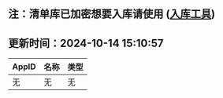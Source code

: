 ## 注：清单库已加密想要入库请使用 ([入库工具](https://github.com/BlankTMing/ManifestAutoUpdate/releases))

## 更新时间：2024-10-14 15:10:57
| AppID | 名称 | 类型  |
| :-------------------- | :----------------------------- | :----------- |
| 无 | 无 | 无 |
